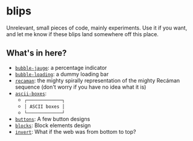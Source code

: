 # blips

Unrelevant, small pieces of code, mainly experiments. Use it if you want, and let me know if these blips land somewhere off this place.

## What's in here?

* [`bubble-jauge`](https://adri326.github.io/blips/bubble-jauge/index.html): a percentage indicator
* [`bubble-loading`](https://adri326.github.io/blips/bubble-loading/index.html): a dummy loading bar
* [`recaman`](https://adri326.github.io/blips/recaman/index.html): the mighty spirally representation of the mighty Recáman sequence (don't worry if you have no idea what it is)
* [`ascii-boxes`](https://adri326.github.io/blips/ascii-boxes/index.html):
  * `┌─────────────┐`
  * `│ ASCII boxes │`
  * `└─────────────┘`
* [`buttons`](https://adri326.github.io/blips/buttons/index.html): A few button designs
* [`blocks`](https://adri326.github.io/blips/blocks/index.html): Block elements design
* [`invert`](https://adri326.github.io/blips/invert/index.html): What if the web was from bottom to top?
